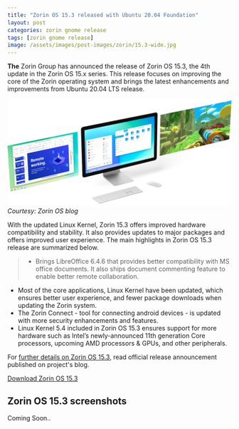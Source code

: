 ```yaml
---
title: "Zorin OS 15.3 released with Ubuntu 20.04 Foundation"
layout: post
categories: zorin gnome release
tags: [zorin gnome release]
image: /assets/images/post-images/zorin/15.3-wide.jpg
---
```


**The** Zorin Group has announced the release of Zorin OS 15.3, the 4th update in the Zorin OS 15.x series. This release focuses on improving the core of the Zorin operating system and brings the latest enhancements and improvements from Ubuntu 20.04 LTS release.

![Preview of Zorin OS](/assets/images/post-images/zorin/15.3-wide.jpg)
*Courtesy: Zorin OS blog*

With the updated Linux Kernel, Zorin 15.3 offers improved hardware compatibility and stability. It also provides updates to major packages and offers improved user experience. The main highlights in Zorin OS 15.3 release are summarized below.
> - Brings LibreOffice 6.4.6 that provides better compatibility with MS office documents. It also ships document commenting feature to enable better remote collaboration. 
- Most of the core applications, Linux Kernel have been updated, which ensures better user experience, and fewer package downloads when updating the Zorin system.
- The Zorin Connect - tool for connecting android devices - is updated with more security enhancements and features.
- Linux Kernel 5.4 included in Zorin OS 15.3 ensures support for more hardware such as Intel’s newly-announced 11th generation Core processors, upcoming AMD processors & GPUs, and other peripherals.

For [further details on Zorin OS 15.3](https://blog.zorin.com/2020/09/08/zorin-os-15-3-is-here/), read official release announcement published on project's blog.

<a class="download" href="https://zorinos.com/download/">Download Zorin OS 15.3</a>

## Zorin OS 15.3 screenshots
Coming Soon..